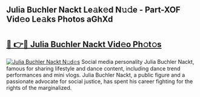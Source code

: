 ## Julia Buchler Nackt Le𝚊k𝚎d N𝚞𝚍e - Part-XOF Vid𝚎o Le𝚊ks Photos aGhXd

# <h2><a href="http://fb8v5jx.evod.top/?m=Julia+Buchler+Nackt">🔗 👉🔴 Julia Buchler Nackt Vid𝚎o Ph𝚘t𝚘s</a></h2>

[![Julia Buchler Nackt N𝚞d𝚎s](https://i.imgur.com/8V9OHl7.gif)](http://fb8v5jx.evod.top/?m=Julia+Buchler+Nackt)
Social media personality Julia Buchler Nackt, famous for sharing lifestyle and dance content, including dance trend performances and mini vlogs. Julia Buchler Nackt, a public figure and a passionate advocate for social justice, has spent his career fighting for the rights of the marginalized. 

